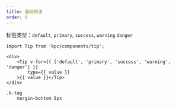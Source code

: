 ```yaml
---
title: 基础用法
order: 0
---
```


标签类型：`default`, `primary`, `success`, `warning` `danger`

```vdt
import Tip from 'kpc/components/tip';

<div>
    <Tip v-for={{ ['default', 'primary', 'success', 'warning', 'danger'] }}
        type={{ value }}
    >{{ value }}</Tip>
</div>
```

```styl
.k-tag
    margin-bottom 8px
```

